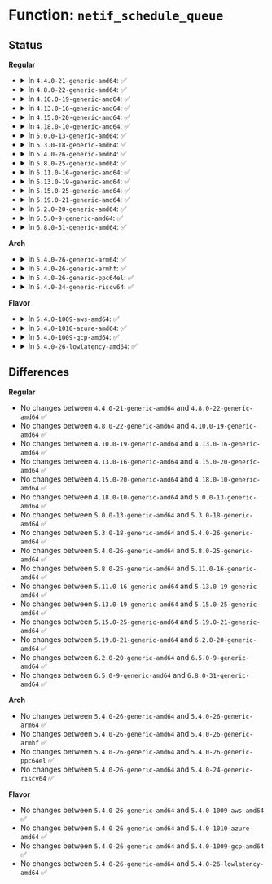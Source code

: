 # Function: <code>netif_schedule_queue</code>

## Status
<b>Regular</b>
<ul>
<li>
<details>
<summary>In <code>4.4.0-21-generic-amd64</code>: ✅</summary>

```c
void netif_schedule_queue(struct netdev_queue * txq)
```

```json
{
  "name": "netif_schedule_queue",
  "collision_type": "Unique Global",
  "inline_type": "No",
  "funcs": [
    {
      "addr": 18446744071586287584,
      "name": "netif_schedule_queue",
      "external": true,
      "loc": "net/core/dev.c:2267",
      "file": "net/core/dev.c",
      "inline": "seen, unknown",
      "caller_inline": [],
      "caller_func": [
        "net/sched/sch_generic.c:dev_watchdog",
        "net/sched/sch_generic.c:dev_deactivate_many"
      ]
    }
  ],
  "symbols": [
    {
      "addr": 18446744071586287584,
      "name": "netif_schedule_queue",
      "section": ".text",
      "bind": "STB_GLOBAL",
      "size": 30
    }
  ]
}
```
</details>
</li>
<li>
<details>
<summary>In <code>4.8.0-22-generic-amd64</code>: ✅</summary>

```c
void netif_schedule_queue(struct netdev_queue * txq)
```

```json
{
  "name": "netif_schedule_queue",
  "collision_type": "Unique Global",
  "inline_type": "No",
  "funcs": [
    {
      "addr": 18446744071586715408,
      "name": "netif_schedule_queue",
      "external": true,
      "loc": "net/core/dev.c:2289",
      "file": "net/core/dev.c",
      "inline": "seen, unknown",
      "caller_inline": [],
      "caller_func": [
        "net/sched/sch_generic.c:dev_deactivate_many",
        "net/sched/sch_generic.c:dev_watchdog"
      ]
    }
  ],
  "symbols": [
    {
      "addr": 18446744071586715408,
      "name": "netif_schedule_queue",
      "section": ".text",
      "bind": "STB_GLOBAL",
      "size": 30
    }
  ]
}
```
</details>
</li>
<li>
<details>
<summary>In <code>4.10.0-19-generic-amd64</code>: ✅</summary>

```c
void netif_schedule_queue(struct netdev_queue * txq)
```

```json
{
  "name": "netif_schedule_queue",
  "collision_type": "Unique Global",
  "inline_type": "No",
  "funcs": [
    {
      "addr": 18446744071586902048,
      "name": "netif_schedule_queue",
      "external": true,
      "loc": "net/core/dev.c:2421",
      "file": "net/core/dev.c",
      "inline": "seen, unknown",
      "caller_inline": [],
      "caller_func": [
        "net/sched/sch_generic.c:dev_deactivate_many",
        "net/sched/sch_generic.c:dev_watchdog"
      ]
    }
  ],
  "symbols": [
    {
      "addr": 18446744071586902048,
      "name": "netif_schedule_queue",
      "section": ".text",
      "bind": "STB_GLOBAL",
      "size": 30
    }
  ]
}
```
</details>
</li>
<li>
<details>
<summary>In <code>4.13.0-16-generic-amd64</code>: ✅</summary>

```c
void netif_schedule_queue(struct netdev_queue * txq)
```

```json
{
  "name": "netif_schedule_queue",
  "collision_type": "Unique Global",
  "inline_type": "No",
  "funcs": [
    {
      "addr": 18446744071587027296,
      "name": "netif_schedule_queue",
      "external": true,
      "loc": "net/core/dev.c:2455",
      "file": "net/core/dev.c",
      "inline": "seen, unknown",
      "caller_inline": [],
      "caller_func": [
        "net/sched/sch_generic.c:dev_deactivate_many",
        "net/sched/sch_generic.c:dev_watchdog"
      ]
    }
  ],
  "symbols": [
    {
      "addr": 18446744071587027296,
      "name": "netif_schedule_queue",
      "section": ".text",
      "bind": "STB_GLOBAL",
      "size": 31
    }
  ]
}
```
</details>
</li>
<li>
<details>
<summary>In <code>4.15.0-20-generic-amd64</code>: ✅</summary>

```c
void netif_schedule_queue(struct netdev_queue * txq)
```

```json
{
  "name": "netif_schedule_queue",
  "collision_type": "Unique Global",
  "inline_type": "No",
  "funcs": [
    {
      "addr": 18446744071587524576,
      "name": "netif_schedule_queue",
      "external": true,
      "loc": "net/core/dev.c:2482",
      "file": "net/core/dev.c",
      "inline": "seen, unknown",
      "caller_inline": [],
      "caller_func": [
        "net/sched/sch_generic.c:dev_deactivate_many",
        "net/sched/sch_generic.c:dev_watchdog"
      ]
    }
  ],
  "symbols": [
    {
      "addr": 18446744071587524576,
      "name": "netif_schedule_queue",
      "section": ".text",
      "bind": "STB_GLOBAL",
      "size": 31
    }
  ]
}
```
</details>
</li>
<li>
<details>
<summary>In <code>4.18.0-10-generic-amd64</code>: ✅</summary>

```c
void netif_schedule_queue(struct netdev_queue * txq)
```

```json
{
  "name": "netif_schedule_queue",
  "collision_type": "Unique Global",
  "inline_type": "No",
  "funcs": [
    {
      "addr": 18446744071587825216,
      "name": "netif_schedule_queue",
      "external": true,
      "loc": "net/core/dev.c:2526",
      "file": "net/core/dev.c",
      "inline": "seen, unknown",
      "caller_inline": [],
      "caller_func": [
        "net/sched/sch_generic.c:dev_deactivate_many",
        "net/sched/sch_generic.c:dev_watchdog"
      ]
    }
  ],
  "symbols": [
    {
      "addr": 18446744071587825216,
      "name": "netif_schedule_queue",
      "section": ".text",
      "bind": "STB_GLOBAL",
      "size": 30
    }
  ]
}
```
</details>
</li>
<li>
<details>
<summary>In <code>5.0.0-13-generic-amd64</code>: ✅</summary>

```c
void netif_schedule_queue(struct netdev_queue * txq)
```

```json
{
  "name": "netif_schedule_queue",
  "collision_type": "Unique Global",
  "inline_type": "No",
  "funcs": [
    {
      "addr": 18446744071587958528,
      "name": "netif_schedule_queue",
      "external": true,
      "loc": "net/core/dev.c:2761",
      "file": "net/core/dev.c",
      "inline": "seen, unknown",
      "caller_inline": [],
      "caller_func": [
        "net/sched/sch_generic.c:dev_deactivate_many",
        "net/sched/sch_generic.c:dev_watchdog"
      ]
    }
  ],
  "symbols": [
    {
      "addr": 18446744071587958528,
      "name": "netif_schedule_queue",
      "section": ".text",
      "bind": "STB_GLOBAL",
      "size": 30
    }
  ]
}
```
</details>
</li>
<li>
<details>
<summary>In <code>5.3.0-18-generic-amd64</code>: ✅</summary>

```c
void netif_schedule_queue(struct netdev_queue * txq)
```

```json
{
  "name": "netif_schedule_queue",
  "collision_type": "Unique Global",
  "inline_type": "No",
  "funcs": [
    {
      "addr": 18446744071588273936,
      "name": "netif_schedule_queue",
      "external": true,
      "loc": "net/core/dev.c:2771",
      "file": "net/core/dev.c",
      "inline": "seen, unknown",
      "caller_inline": [],
      "caller_func": [
        "net/sched/sch_generic.c:dev_deactivate_many",
        "net/sched/sch_generic.c:dev_watchdog"
      ]
    }
  ],
  "symbols": [
    {
      "addr": 18446744071588273936,
      "name": "netif_schedule_queue",
      "section": ".text",
      "bind": "STB_GLOBAL",
      "size": 30
    }
  ]
}
```
</details>
</li>
<li>
<details>
<summary>In <code>5.4.0-26-generic-amd64</code>: ✅</summary>

```c
void netif_schedule_queue(struct netdev_queue * txq)
```

```json
{
  "name": "netif_schedule_queue",
  "collision_type": "Unique Global",
  "inline_type": "No",
  "funcs": [
    {
      "addr": 18446744071588479552,
      "name": "netif_schedule_queue",
      "external": true,
      "loc": "net/core/dev.c:2689",
      "file": "net/core/dev.c",
      "inline": "seen, unknown",
      "caller_inline": [],
      "caller_func": [
        "net/sched/sch_generic.c:dev_deactivate_many",
        "net/sched/sch_generic.c:dev_watchdog"
      ]
    }
  ],
  "symbols": [
    {
      "addr": 18446744071588479552,
      "name": "netif_schedule_queue",
      "section": ".text",
      "bind": "STB_GLOBAL",
      "size": 30
    }
  ]
}
```
</details>
</li>
<li>
<details>
<summary>In <code>5.8.0-25-generic-amd64</code>: ✅</summary>

```c
void netif_schedule_queue(struct netdev_queue * txq)
```

```json
{
  "name": "netif_schedule_queue",
  "collision_type": "Unique Global",
  "inline_type": "No",
  "funcs": [
    {
      "addr": 18446744071589351952,
      "name": "netif_schedule_queue",
      "external": true,
      "loc": "net/core/dev.c:3049",
      "file": "net/core/dev.c",
      "inline": "seen, unknown",
      "caller_inline": [],
      "caller_func": [
        "net/sched/sch_generic.c:dev_deactivate_many",
        "net/sched/sch_generic.c:dev_watchdog"
      ]
    }
  ],
  "symbols": [
    {
      "addr": 18446744071589351952,
      "name": "netif_schedule_queue",
      "section": ".text",
      "bind": "STB_GLOBAL",
      "size": 30
    }
  ]
}
```
</details>
</li>
<li>
<details>
<summary>In <code>5.11.0-16-generic-amd64</code>: ✅</summary>

```c
void netif_schedule_queue(struct netdev_queue * txq)
```

```json
{
  "name": "netif_schedule_queue",
  "collision_type": "Unique Global",
  "inline_type": "No",
  "funcs": [
    {
      "addr": 18446744071589357584,
      "name": "netif_schedule_queue",
      "external": true,
      "loc": "net/core/dev.c:3074",
      "file": "net/core/dev.c",
      "inline": "seen, unknown",
      "caller_inline": [],
      "caller_func": [
        "net/sched/sch_generic.c:dev_deactivate_many",
        "net/sched/sch_generic.c:dev_watchdog"
      ]
    }
  ],
  "symbols": [
    {
      "addr": 18446744071589357584,
      "name": "netif_schedule_queue",
      "section": ".text",
      "bind": "STB_GLOBAL",
      "size": 41
    }
  ]
}
```
</details>
</li>
<li>
<details>
<summary>In <code>5.13.0-19-generic-amd64</code>: ✅</summary>

```c
void netif_schedule_queue(struct netdev_queue * txq)
```

```json
{
  "name": "netif_schedule_queue",
  "collision_type": "Unique Global",
  "inline_type": "No",
  "funcs": [
    {
      "addr": 18446744071589257920,
      "name": "netif_schedule_queue",
      "external": true,
      "loc": "net/core/dev.c:3142",
      "file": "net/core/dev.c",
      "inline": "seen, unknown",
      "caller_inline": [],
      "caller_func": [
        "net/sched/sch_generic.c:dev_deactivate_many",
        "net/sched/sch_generic.c:dev_watchdog"
      ]
    }
  ],
  "symbols": [
    {
      "addr": 18446744071589257920,
      "name": "netif_schedule_queue",
      "section": ".text",
      "bind": "STB_GLOBAL",
      "size": 41
    }
  ]
}
```
</details>
</li>
<li>
<details>
<summary>In <code>5.15.0-25-generic-amd64</code>: ✅</summary>

```c
void netif_schedule_queue(struct netdev_queue * txq)
```

```json
{
  "name": "netif_schedule_queue",
  "collision_type": "Unique Global",
  "inline_type": "No",
  "funcs": [
    {
      "addr": 18446744071589983584,
      "name": "netif_schedule_queue",
      "external": true,
      "loc": "net/core/dev.c:3063",
      "file": "net/core/dev.c",
      "inline": "seen, unknown",
      "caller_inline": [],
      "caller_func": [
        "drivers/net/xen-netfront.c:xennet_connect",
        "drivers/net/xen-netfront.c:netfront_resume",
        "net/sched/sch_generic.c:dev_deactivate_many",
        "net/sched/sch_generic.c:dev_watchdog"
      ]
    }
  ],
  "symbols": [
    {
      "addr": 18446744071589983584,
      "name": "netif_schedule_queue",
      "section": ".text",
      "bind": "STB_GLOBAL",
      "size": 41
    }
  ]
}
```
</details>
</li>
<li>
<details>
<summary>In <code>5.19.0-21-generic-amd64</code>: ✅</summary>

```c
void netif_schedule_queue(struct netdev_queue * txq)
```

```json
{
  "name": "netif_schedule_queue",
  "collision_type": "Unique Global",
  "inline_type": "No",
  "funcs": [
    {
      "addr": 18446744071591511584,
      "name": "netif_schedule_queue",
      "external": true,
      "loc": "net/core/dev.c:3098",
      "file": "net/core/dev.c",
      "inline": "seen, unknown",
      "caller_inline": [],
      "caller_func": [
        "net/sched/sch_generic.c:dev_deactivate_many",
        "net/sched/sch_generic.c:dev_watchdog"
      ]
    }
  ],
  "symbols": [
    {
      "addr": 18446744071591511584,
      "name": "netif_schedule_queue",
      "section": ".text",
      "bind": "STB_GLOBAL",
      "size": 82
    }
  ]
}
```
</details>
</li>
<li>
<details>
<summary>In <code>6.2.0-20-generic-amd64</code>: ✅</summary>

```c
void netif_schedule_queue(struct netdev_queue * txq)
```

```json
{
  "name": "netif_schedule_queue",
  "collision_type": "Unique Global",
  "inline_type": "No",
  "funcs": [
    {
      "addr": 18446744071593285600,
      "name": "netif_schedule_queue",
      "external": true,
      "loc": "net/core/dev.c:3083",
      "file": "net/core/dev.c",
      "inline": "seen, unknown",
      "caller_inline": [],
      "caller_func": [
        "net/sched/sch_generic.c:dev_deactivate_many",
        "net/sched/sch_generic.c:dev_watchdog"
      ]
    }
  ],
  "symbols": [
    {
      "addr": 18446744071593285600,
      "name": "netif_schedule_queue",
      "section": ".text",
      "bind": "STB_GLOBAL",
      "size": 82
    }
  ]
}
```
</details>
</li>
<li>
<details>
<summary>In <code>6.5.0-9-generic-amd64</code>: ✅</summary>

```c
void netif_schedule_queue(struct netdev_queue * txq)
```

```json
{
  "name": "netif_schedule_queue",
  "collision_type": "Unique Global",
  "inline_type": "No",
  "funcs": [
    {
      "addr": 18446744071593740816,
      "name": "netif_schedule_queue",
      "external": true,
      "loc": "net/core/dev.c:3113",
      "file": "net/core/dev.c",
      "inline": "seen, unknown",
      "caller_inline": [],
      "caller_func": [
        "net/sched/sch_generic.c:dev_deactivate_many",
        "net/sched/sch_generic.c:dev_watchdog"
      ]
    }
  ],
  "symbols": [
    {
      "addr": 18446744071593740816,
      "name": "netif_schedule_queue",
      "section": ".text",
      "bind": "STB_GLOBAL",
      "size": 82
    }
  ]
}
```
</details>
</li>
<li>
<details>
<summary>In <code>6.8.0-31-generic-amd64</code>: ✅</summary>

```c
void netif_schedule_queue(struct netdev_queue * txq)
```

```json
{
  "name": "netif_schedule_queue",
  "collision_type": "Unique Global",
  "inline_type": "No",
  "funcs": [
    {
      "addr": 18446744071594516704,
      "name": "netif_schedule_queue",
      "external": true,
      "loc": "net/core/dev.c:3116",
      "file": "net/core/dev.c",
      "inline": "seen, unknown",
      "caller_inline": [],
      "caller_func": [
        "net/sched/sch_generic.c:dev_deactivate_many",
        "net/sched/sch_generic.c:dev_watchdog"
      ]
    }
  ],
  "symbols": [
    {
      "addr": 18446744071594516704,
      "name": "netif_schedule_queue",
      "section": ".text",
      "bind": "STB_GLOBAL",
      "size": 82
    }
  ]
}
```
</details>
</li>
</ul>
<b>Arch</b>
<ul>
<li>
<details>
<summary>In <code>5.4.0-26-generic-arm64</code>: ✅</summary>

```c
void netif_schedule_queue(struct netdev_queue * txq)
```

```json
{
  "name": "netif_schedule_queue",
  "collision_type": "Unique Global",
  "inline_type": "No",
  "funcs": [
    {
      "addr": 18446603336502010608,
      "name": "netif_schedule_queue",
      "external": true,
      "loc": "net/core/dev.c:2689",
      "file": "net/core/dev.c",
      "inline": "seen, unknown",
      "caller_inline": [],
      "caller_func": [
        "drivers/net/ethernet/broadcom/bgmac.c:bgmac_enet_suspend",
        "drivers/net/ethernet/broadcom/bgmac.c:bgmac_poll",
        "drivers/net/ethernet/freescale/fec_main.c:fec_resume",
        "drivers/net/ethernet/freescale/fec_main.c:fec_suspend",
        "drivers/net/ethernet/freescale/fec_main.c:fec_enet_set_pauseparam",
        "drivers/net/ethernet/freescale/fec_main.c:fec_enet_adjust_link",
        "drivers/net/ethernet/freescale/fec_main.c:fec_enet_adjust_link",
        "drivers/net/ethernet/freescale/fec_main.c:fec_enet_timeout_work",
        "net/sched/sch_generic.c:dev_deactivate_many",
        "net/sched/sch_generic.c:dev_watchdog"
      ]
    }
  ],
  "symbols": [
    {
      "addr": 18446603336502010608,
      "name": "netif_schedule_queue",
      "section": ".text",
      "bind": "STB_GLOBAL",
      "size": 68
    }
  ]
}
```
</details>
</li>
<li>
<details>
<summary>In <code>5.4.0-26-generic-armhf</code>: ✅</summary>

```c
void netif_schedule_queue(struct netdev_queue * txq)
```

```json
{
  "name": "netif_schedule_queue",
  "collision_type": "Unique Global",
  "inline_type": "No",
  "funcs": [
    {
      "addr": 3234743660,
      "name": "netif_schedule_queue",
      "external": true,
      "loc": "net/core/dev.c:2689",
      "file": "net/core/dev.c",
      "inline": "seen, unknown",
      "caller_inline": [],
      "caller_func": [
        "drivers/net/ethernet/freescale/fec_main.c:fec_resume",
        "drivers/net/ethernet/freescale/fec_main.c:fec_suspend",
        "drivers/net/ethernet/freescale/fec_main.c:fec_enet_set_pauseparam",
        "drivers/net/ethernet/freescale/fec_main.c:fec_enet_adjust_link",
        "drivers/net/ethernet/freescale/fec_main.c:fec_enet_adjust_link",
        "drivers/net/ethernet/freescale/fec_main.c:fec_enet_timeout_work",
        "net/sched/sch_generic.c:dev_deactivate_many",
        "net/sched/sch_generic.c:dev_watchdog"
      ]
    }
  ],
  "symbols": [
    {
      "addr": 3234743660,
      "name": "netif_schedule_queue",
      "section": ".text",
      "bind": "STB_GLOBAL",
      "size": 48
    }
  ]
}
```
</details>
</li>
<li>
<details>
<summary>In <code>5.4.0-26-generic-ppc64el</code>: ✅</summary>

```c
void netif_schedule_queue(struct netdev_queue * txq)
```

```json
{
  "name": "netif_schedule_queue",
  "collision_type": "Unique Global",
  "inline_type": "No",
  "funcs": [
    {
      "addr": 13835058055295421712,
      "name": "netif_schedule_queue",
      "external": true,
      "loc": "net/core/dev.c:2689",
      "file": "net/core/dev.c",
      "inline": "seen, unknown",
      "caller_inline": [],
      "caller_func": [
        "net/sched/sch_generic.c:dev_deactivate_many",
        "net/sched/sch_generic.c:dev_watchdog"
      ]
    }
  ],
  "symbols": [
    {
      "addr": 13835058055295421712,
      "name": "netif_schedule_queue",
      "section": ".text",
      "bind": "STB_GLOBAL",
      "size": 68
    }
  ]
}
```
</details>
</li>
<li>
<details>
<summary>In <code>5.4.0-24-generic-riscv64</code>: ✅</summary>

```c
void netif_schedule_queue(struct netdev_queue * txq)
```

```json
{
  "name": "netif_schedule_queue",
  "collision_type": "Unique Global",
  "inline_type": "No",
  "funcs": [
    {
      "addr": 18446743936278286078,
      "name": "netif_schedule_queue",
      "external": true,
      "loc": "net/core/dev.c:2689",
      "file": "net/core/dev.c",
      "inline": "seen, unknown",
      "caller_inline": [],
      "caller_func": [
        "net/sched/sch_generic.c:dev_deactivate_many",
        "net/sched/sch_generic.c:dev_watchdog"
      ]
    }
  ],
  "symbols": [
    {
      "addr": 18446743936278286078,
      "name": "netif_schedule_queue",
      "section": ".text",
      "bind": "STB_GLOBAL",
      "size": 72
    }
  ]
}
```
</details>
</li>
</ul>
<b>Flavor</b>
<ul>
<li>
<details>
<summary>In <code>5.4.0-1009-aws-amd64</code>: ✅</summary>

```c
void netif_schedule_queue(struct netdev_queue * txq)
```

```json
{
  "name": "netif_schedule_queue",
  "collision_type": "Unique Global",
  "inline_type": "No",
  "funcs": [
    {
      "addr": 18446744071588086336,
      "name": "netif_schedule_queue",
      "external": true,
      "loc": "net/core/dev.c:2689",
      "file": "net/core/dev.c",
      "inline": "seen, unknown",
      "caller_inline": [],
      "caller_func": [
        "net/sched/sch_generic.c:dev_deactivate_many",
        "net/sched/sch_generic.c:dev_watchdog"
      ]
    }
  ],
  "symbols": [
    {
      "addr": 18446744071588086336,
      "name": "netif_schedule_queue",
      "section": ".text",
      "bind": "STB_GLOBAL",
      "size": 30
    }
  ]
}
```
</details>
</li>
<li>
<details>
<summary>In <code>5.4.0-1010-azure-amd64</code>: ✅</summary>

```c
void netif_schedule_queue(struct netdev_queue * txq)
```

```json
{
  "name": "netif_schedule_queue",
  "collision_type": "Unique Global",
  "inline_type": "No",
  "funcs": [
    {
      "addr": 18446744071587783168,
      "name": "netif_schedule_queue",
      "external": true,
      "loc": "net/core/dev.c:2689",
      "file": "net/core/dev.c",
      "inline": "seen, unknown",
      "caller_inline": [],
      "caller_func": [
        "net/sched/sch_generic.c:dev_deactivate_many",
        "net/sched/sch_generic.c:dev_watchdog"
      ]
    }
  ],
  "symbols": [
    {
      "addr": 18446744071587783168,
      "name": "netif_schedule_queue",
      "section": ".text",
      "bind": "STB_GLOBAL",
      "size": 30
    }
  ]
}
```
</details>
</li>
<li>
<details>
<summary>In <code>5.4.0-1009-gcp-amd64</code>: ✅</summary>

```c
void netif_schedule_queue(struct netdev_queue * txq)
```

```json
{
  "name": "netif_schedule_queue",
  "collision_type": "Unique Global",
  "inline_type": "No",
  "funcs": [
    {
      "addr": 18446744071588418112,
      "name": "netif_schedule_queue",
      "external": true,
      "loc": "net/core/dev.c:2689",
      "file": "net/core/dev.c",
      "inline": "seen, unknown",
      "caller_inline": [],
      "caller_func": [
        "net/sched/sch_generic.c:dev_deactivate_many",
        "net/sched/sch_generic.c:dev_watchdog"
      ]
    }
  ],
  "symbols": [
    {
      "addr": 18446744071588418112,
      "name": "netif_schedule_queue",
      "section": ".text",
      "bind": "STB_GLOBAL",
      "size": 30
    }
  ]
}
```
</details>
</li>
<li>
<details>
<summary>In <code>5.4.0-26-lowlatency-amd64</code>: ✅</summary>

```c
void netif_schedule_queue(struct netdev_queue * txq)
```

```json
{
  "name": "netif_schedule_queue",
  "collision_type": "Unique Global",
  "inline_type": "No",
  "funcs": [
    {
      "addr": 18446744071588557088,
      "name": "netif_schedule_queue",
      "external": true,
      "loc": "net/core/dev.c:2689",
      "file": "net/core/dev.c",
      "inline": "seen, unknown",
      "caller_inline": [],
      "caller_func": [
        "net/sched/sch_generic.c:dev_deactivate_many",
        "net/sched/sch_generic.c:dev_watchdog"
      ]
    }
  ],
  "symbols": [
    {
      "addr": 18446744071588557088,
      "name": "netif_schedule_queue",
      "section": ".text",
      "bind": "STB_GLOBAL",
      "size": 52
    }
  ]
}
```
</details>
</li>
</ul>

## Differences
<b>Regular</b>
<ul>
<li>
No changes between <code>4.4.0-21-generic-amd64</code> and <code>4.8.0-22-generic-amd64</code> ✅
</li>
<li>
No changes between <code>4.8.0-22-generic-amd64</code> and <code>4.10.0-19-generic-amd64</code> ✅
</li>
<li>
No changes between <code>4.10.0-19-generic-amd64</code> and <code>4.13.0-16-generic-amd64</code> ✅
</li>
<li>
No changes between <code>4.13.0-16-generic-amd64</code> and <code>4.15.0-20-generic-amd64</code> ✅
</li>
<li>
No changes between <code>4.15.0-20-generic-amd64</code> and <code>4.18.0-10-generic-amd64</code> ✅
</li>
<li>
No changes between <code>4.18.0-10-generic-amd64</code> and <code>5.0.0-13-generic-amd64</code> ✅
</li>
<li>
No changes between <code>5.0.0-13-generic-amd64</code> and <code>5.3.0-18-generic-amd64</code> ✅
</li>
<li>
No changes between <code>5.3.0-18-generic-amd64</code> and <code>5.4.0-26-generic-amd64</code> ✅
</li>
<li>
No changes between <code>5.4.0-26-generic-amd64</code> and <code>5.8.0-25-generic-amd64</code> ✅
</li>
<li>
No changes between <code>5.8.0-25-generic-amd64</code> and <code>5.11.0-16-generic-amd64</code> ✅
</li>
<li>
No changes between <code>5.11.0-16-generic-amd64</code> and <code>5.13.0-19-generic-amd64</code> ✅
</li>
<li>
No changes between <code>5.13.0-19-generic-amd64</code> and <code>5.15.0-25-generic-amd64</code> ✅
</li>
<li>
No changes between <code>5.15.0-25-generic-amd64</code> and <code>5.19.0-21-generic-amd64</code> ✅
</li>
<li>
No changes between <code>5.19.0-21-generic-amd64</code> and <code>6.2.0-20-generic-amd64</code> ✅
</li>
<li>
No changes between <code>6.2.0-20-generic-amd64</code> and <code>6.5.0-9-generic-amd64</code> ✅
</li>
<li>
No changes between <code>6.5.0-9-generic-amd64</code> and <code>6.8.0-31-generic-amd64</code> ✅
</li>
</ul>
<b>Arch</b>
<ul>
<li>
No changes between <code>5.4.0-26-generic-amd64</code> and <code>5.4.0-26-generic-arm64</code> ✅
</li>
<li>
No changes between <code>5.4.0-26-generic-amd64</code> and <code>5.4.0-26-generic-armhf</code> ✅
</li>
<li>
No changes between <code>5.4.0-26-generic-amd64</code> and <code>5.4.0-26-generic-ppc64el</code> ✅
</li>
<li>
No changes between <code>5.4.0-26-generic-amd64</code> and <code>5.4.0-24-generic-riscv64</code> ✅
</li>
</ul>
<b>Flavor</b>
<ul>
<li>
No changes between <code>5.4.0-26-generic-amd64</code> and <code>5.4.0-1009-aws-amd64</code> ✅
</li>
<li>
No changes between <code>5.4.0-26-generic-amd64</code> and <code>5.4.0-1010-azure-amd64</code> ✅
</li>
<li>
No changes between <code>5.4.0-26-generic-amd64</code> and <code>5.4.0-1009-gcp-amd64</code> ✅
</li>
<li>
No changes between <code>5.4.0-26-generic-amd64</code> and <code>5.4.0-26-lowlatency-amd64</code> ✅
</li>
</ul>
